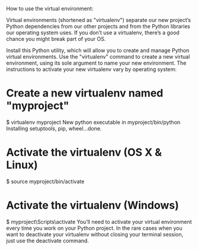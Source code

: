 How to use the virtual environment:

Virtual environments (shortened as "virtualenv") separate our new project’s Python dependencies from our other projects and from the Python libraries our operating system uses. If you don’t use a virtualenv, there’s a good chance you might break part of your OS.

Install this Python utility, which will allow you to create and manage Python virtual environments. Use the "virtualenv" command to create a new virtual environment, using its sole argument to name your new environment. The instructions to activate your new virtualenv vary by operating system:

# Create a new virtualenv named "myproject"
$ virtualenv myproject
New python executable in myproject/bin/python
Installing setuptools, pip, wheel...done.

# Activate the virtualenv (OS X & Linux)
$ source myproject/bin/activate

# Activate the virtualenv (Windows)
$ myproject\Scripts\activate
You’ll need to activate your virtual environment every time you work on your Python project. In the rare cases when you want to deactivate your virtualenv without closing your terminal session, just use the deactivate command.
